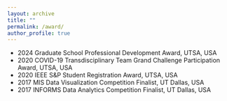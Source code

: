 ```yaml
---
layout: archive
title: ""
permalink: /award/
author_profile: true
---
```



- 2024 Graduate School Professional Development Award, UTSA, USA	
- 2020 COVID-19 Transdisciplinary Team Grand Challenge Participation Award, UTSA, USA 
- 2020 IEEE S&P Student Registration Award, UTSA, USA	
- 2017 MIS Data Visualization Competition Finalist, UT Dallas, USA  
- 2017 INFORMS Data Analytics Competition Finalist, UT Dallas, USA 	
 
